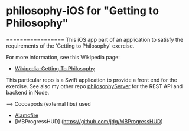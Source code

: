 # philosophy-iOS for "Getting to Philosophy"
=================
This iOS app part of an application to satisfy the requirements of the 'Getting to Philosophy' exercise.

For more information, see this Wikipedia page: 
*  [Wikipedia-Getting To Philosophy](https://en.wikipedia.org/wiki/Wikipedia:Getting_to_Philosophy)

This particular repo is a Swift application to provide a front end for the exercise.  See also my other repo [philosophyServer](https://github.com/pbohnert/philosophyServer) for the REST API and backend in Node.

--> Cocoapods (external libs) used

* [Alamofire](https://github.com/Alamofire/Alamofire)
* [MBProgressHUD] (https://github.com/jdg/MBProgressHUD)